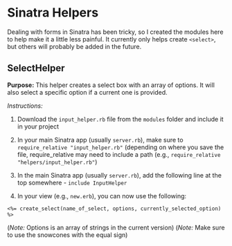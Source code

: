 # Sinatra Helpers
Dealing with forms in Sinatra has been tricky, so I created the modules here to help make it a little less painful. It currently only
helps create `<select>`, but others will probably be added in the future.

## SelectHelper

**Purpose:** This helper creates a select box with an array of options. It will also select a specific option if a current one is provided.

*Instructions:*

1. Download the `input_helper.rb` file from the `modules` folder and include it in your project

2. In your main Sinatra app (usually `server.rb`), make sure to `require_relative "input_helper.rb"` (depending on where you save the file,
require_relative may need to include a path (e.g., `require_relative "helpers/input_helper.rb"`)

3. In the main Sinatra app (usually `server.rb`), add the following line at the top somewhere - `include InputHelper`

4. In your view (e.g., `new.erb`), you can now use the following:

```
<%= create_select(name_of_select, options, currently_selected_option) %>
```
(*Note:* Options is an array of strings in the current version)
(*Note:* Make sure to use the snowcones with the equal sign)
